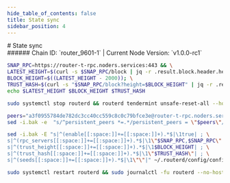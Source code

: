 ```yaml
---
hide_table_of_contents: false
title: State sync
sidebar_position: 4
---
```


<div class="h1-with-icon icon-router">
# State sync
</div>
###### Chain ID: `router_9601-1` | Current Node Version: `v1.0.0-rc1`

```bash
SNAP_RPC=https://router-t-rpc.noders.services:443 && \
LATEST_HEIGHT=$(curl -s $SNAP_RPC/block | jq -r .result.block.header.height); \
BLOCK_HEIGHT=$((LATEST_HEIGHT - 2000)); \
TRUST_HASH=$(curl -s "$SNAP_RPC/block?height=$BLOCK_HEIGHT" | jq -r .result.block_id.hash) && \
echo $LATEST_HEIGHT $BLOCK_HEIGHT $TRUST_HASH
```
```bash
sudo systemctl stop routerd && routerd tendermint unsafe-reset-all --home ~/.routerd --keep-addr-book
```
```bash
peers="a3f0955784de782dc3cc40cc559c8c0c79bfce3e@router-t-rpc.noders.services:22656"
sed -i.bak -e  "s/^persistent_peers *=.*/persistent_peers = \"$peers\"/" ~/.routerd/config/config.toml
```
```bash
sed -i.bak -E "s|^(enable[[:space:]]+=[[:space:]]+).*$|\1true| ; \
s|^(rpc_servers[[:space:]]+=[[:space:]]+).*$|\1\"$SNAP_RPC,$SNAP_RPC\"| ; \
s|^(trust_height[[:space:]]+=[[:space:]]+).*$|\1$BLOCK_HEIGHT| ; \
s|^(trust_hash[[:space:]]+=[[:space:]]+).*$|\1\"$TRUST_HASH\"| ; \
s|^(seeds[[:space:]]+=[[:space:]]+).*$|\1\"\"|" ~/.routerd/config/config.toml
```
```bash
sudo systemctl restart routerd && sudo journalctl -fu routerd --no-hostname -o cat
```
